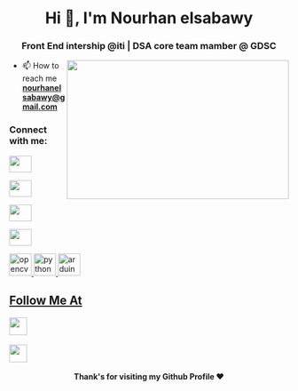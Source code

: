 <h1 align="center">Hi 👋, I'm Nourhan elsabawy </h1>
<h3 align="center">Front End intership @iti | DSA core team mamber @ GDSC  </h3>
<img align="right" height="250" width="400" src="https://media.giphy.com/media/13HgwGsXF0aiGY/giphy.gif" />

- 📫 How to reach me **nourhanelsabawy@gmail.com**

<h3 align="left">Connect with me:</h3>
<p align="left">
<a href="https://www.linkedin.com/in/nourhan-elsabawy-71b674227/" target="blank"><img align="center" src="https://cdn.jsdelivr.net/npm/simple-icons@3.0.1/icons/linkedin.svg" height="30" width="40" /></a>

<a href="https://www.kaggle.com/nourhanelsabawy" target="blank"><img align="center" src="https://cdn.jsdelivr.net/npm/simple-icons@3.0.1/icons/kaggle.svg"  height="30" width="40" /></a>

<a href="https://www.facebook.com/nourhan.elsabawy" target="blank"><img align="center" src="https://cdn.jsdelivr.net/npm/simple-icons@3.0.1/icons/facebook.svg"  height="30" width="40" /></a>

<a href="https://codeforces.com/profile/Noury." target="blank"><img align="center" src="https://cdn.jsdelivr.net/npm/simple-icons@3.0.1/icons/codeforces.svg"  height="30" width="40" /></a>
</p>
 </a> <a href="https://opencv.org/" target="_blank"> <img src="https://www.vectorlogo.zone/logos/opencv/opencv-icon.svg" alt="opencv" width="40" height="40"/> </a> <a href="https://python.org" target="_blank"> <img  src="https://cdn.icon-icons.com/icons2/2699/PNG/512/python_vertical_logo_icon_168039.png" alt="python" width="40" height="40"/> </a> <a href="https://pytorch.org/" target="_blank"></a> <a href="https://scikit-learn.org/" target="_blank"> </a> 
 <a href="https://www.arduino.cc/" target="_blank"> <img src="https://cdn.worldvectorlogo.com/logos/arduino-1.svg" alt="arduino" width="40" height="40"/>  <a href="https://git-scm.com/" target="_blank"> 
 
 
 ## Follow Me At
<a href="https://www.linkedin.com/in/nourhan-elsabawy-71b674227/">
<img height="32" width="32" src="https://upload.wikimedia.org/wikipedia/commons/thumb/c/ca/LinkedIn_logo_initials.png/600px-LinkedIn_logo_initials.png" /></a>&nbsp;&nbsp;&nbsp;&nbsp;

<a href="https://codeforces.com/profile/Noury."><img height="32" width="32" src="https://cdn3.iconfinder.com/data/icons/logos-and-brands-adobe/512/189_Kaggle-512.png" /></a>&nbsp;&nbsp;&nbsp;&nbsp;
</div>

<div align="center">
  
<b>Thank's for visiting my Github Profile ❤️</b>
</div>
